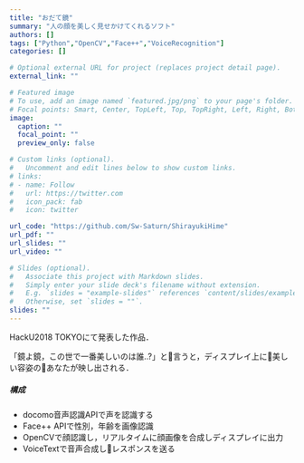 ```yaml
---
title: "おだて鏡"
summary: "人の顔を美しく見せかけてくれるソフト"
authors: []
tags: ["Python","OpenCV","Face++","VoiceRecognition"]
categories: []

# Optional external URL for project (replaces project detail page).
external_link: ""

# Featured image
# To use, add an image named `featured.jpg/png` to your page's folder.
# Focal points: Smart, Center, TopLeft, Top, TopRight, Left, Right, BottomLeft, Bottom, BottomRight.
image:
  caption: ""
  focal_point: ""
  preview_only: false

# Custom links (optional).
#   Uncomment and edit lines below to show custom links.
# links:
# - name: Follow
#   url: https://twitter.com
#   icon_pack: fab
#   icon: twitter

url_code: "https://github.com/Sw-Saturn/ShirayukiHime"
url_pdf: ""
url_slides: ""
url_video: ""

# Slides (optional).
#   Associate this project with Markdown slides.
#   Simply enter your slide deck's filename without extension.
#   E.g. `slides = "example-slides"` references `content/slides/example-slides.md`.
#   Otherwise, set `slides = ""`.
slides: ""
---
```


HackU2018 TOKYOにて発表した作品．

「鏡よ鏡，この世で一番美しいのは誰..?」と言うと，ディスプレイ上に美しい容姿のあなたが映し出される．

##### 構成

- docomo音声認識APIで声を認識する
- Face++ APIで性別，年齢を画像認識
- OpenCVで顔認識し，リアルタイムに顔画像を合成しディスプレイに出力
- VoiceTextで音声合成しレスポンスを送る
